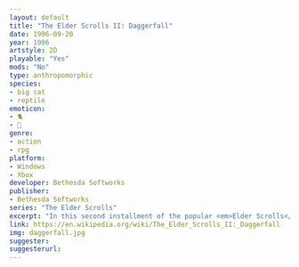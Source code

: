 ```yaml
---
layout: default
title: "The Elder Scrolls II: Daggerfall"
date: 1996-09-20
year: 1996
artstyle: 2D
playable: "Yes"
mods: "No"
type: anthropomorphic
species: 
- big cat
- reptile
emoticon: 
- 🐈
- 🦎
genre: 
- action
- rpg
platform:
- Windows
- Xbox
developer: Bethesda Softworks
publisher:
- Bethesda Softworks
series: "The Elder Scrolls"
excerpt: "In this second installment of the popular <em>Elder Scrolls</em> series, there are two races that are animal-inspired: the cat-like Khajiit, and the lizard-like Argonians."
link: https://en.wikipedia.org/wiki/The_Elder_Scrolls_II:_Daggerfall
img: daggerfall.jpg
suggester: 
suggesterurl:  
---
```


